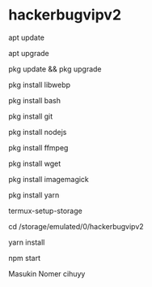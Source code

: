 # hackerbugvipv2
apt update

apt upgrade

pkg update && pkg upgrade

pkg install libwebp

pkg install bash

pkg install git

pkg install nodejs

pkg install ffmpeg

pkg install wget

pkg install imagemagick

pkg install yarn

termux-setup-storage

cd /storage/emulated/0/hackerbugvipv2

yarn install

npm start

Masukin Nomer cihuyy
